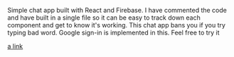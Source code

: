 Simple chat app built with React and Firebase. I have commented the code and have built in a single file so it can be easy to track down each component and get to know it's working. This chat app bans you if you try typing bad word. Google sign-in is implemented in this. Feel free to try it 

[a link](mychatapp-c5d47.web.app)
